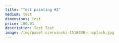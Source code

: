 ```yaml
---
title: "Test painting #2"
medium: test
dimensions: test
price: 100.01
description: Test Test
image: /img/pawel-czerwinski-1518488-unsplash.jpg
---
```

